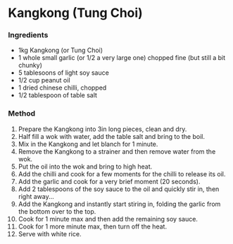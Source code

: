# Kangkong (Tung Choi)

### Ingredients

* 1kg Kangkong (or Tung Choi)
* 1 whole small garlic (or 1/2 a very large one) chopped fine (but still a bit chunky)
* 5 tablesoons of light soy sauce
* 1/2 cup peanut oil
* 1 dried chinese chilli, chopped
* 1/2 tablespoon of table salt


### Method

1. Prepare the Kangkong into 3in long pieces, clean and dry.
1. Half fill a wok with water, add the table salt and bring to the boil.
1. Mix in the Kangkong and let blanch for 1 minute.
1. Remove the Kangkong to a strainer and then remove water from the wok.
1. Put the oil into the wok and bring to high heat.
1. Add the chilli and cook for a few moments for the chilli to release its oil.
1. Add the garlic and cook for a very brief moment (20 seconds).
1. Add 2 tablespoons of the soy sauce to the oil and quickly stir in, then right away...
1. Add the Kangkong and instantly start stiring in, folding the garlic from the bottom over to the top.
1. Cook for 1 minute max and then add the remaining soy sauce.
1. Cook for 1 more minute max, then turn off the heat.
1. Serve with white rice.
